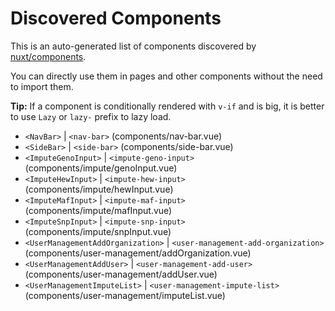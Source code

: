 # Discovered Components

This is an auto-generated list of components discovered by [nuxt/components](https://github.com/nuxt/components).

You can directly use them in pages and other components without the need to import them.

**Tip:** If a component is conditionally rendered with `v-if` and is big, it is better to use `Lazy` or `lazy-` prefix to lazy load.

- `<NavBar>` | `<nav-bar>` (components/nav-bar.vue)
- `<SideBar>` | `<side-bar>` (components/side-bar.vue)
- `<ImputeGenoInput>` | `<impute-geno-input>` (components/impute/genoInput.vue)
- `<ImputeHewInput>` | `<impute-hew-input>` (components/impute/hewInput.vue)
- `<ImputeMafInput>` | `<impute-maf-input>` (components/impute/mafInput.vue)
- `<ImputeSnpInput>` | `<impute-snp-input>` (components/impute/snpInput.vue)
- `<UserManagementAddOrganization>` | `<user-management-add-organization>` (components/user-management/addOrganization.vue)
- `<UserManagementAddUser>` | `<user-management-add-user>` (components/user-management/addUser.vue)
- `<UserManagementImputeList>` | `<user-management-impute-list>` (components/user-management/imputeList.vue)
